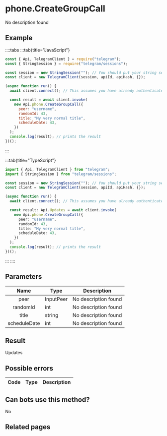 # phone.CreateGroupCall

No description found

## Example

::::tabs
:::tab{title="JavaScript"}

```js
const { Api, TelegramClient } = require("telegram");
const { StringSession } = require("telegram/sessions");

const session = new StringSession(""); // You should put your string session here
const client = new TelegramClient(session, apiId, apiHash, {});

(async function run() {
  await client.connect(); // This assumes you have already authenticated with .start()

  const result = await client.invoke(
    new Api.phone.CreateGroupCall({
      peer: "username",
      randomId: 43,
      title: "My very normal title",
      scheduleDate: 43,
    })
  );
  console.log(result); // prints the result
})();
```

:::

:::tab{title="TypeScript"}

```ts
import { Api, TelegramClient } from "telegram";
import { StringSession } from "telegram/sessions";

const session = new StringSession(""); // You should put your string session here
const client = new TelegramClient(session, apiId, apiHash, {});

(async function run() {
  await client.connect(); // This assumes you have already authenticated with .start()

  const result: Api.Updates = await client.invoke(
    new Api.phone.CreateGroupCall({
      peer: "username",
      randomId: 43,
      title: "My very normal title",
      scheduleDate: 43,
    })
  );
  console.log(result); // prints the result
})();
```

:::
::::

## Parameters

|     Name     | Type      | Description          |
| :----------: | --------- | -------------------- |
|     peer     | InputPeer | No description found |
|   randomId   | int       | No description found |
|    title     | string    | No description found |
| scheduleDate | int       | No description found |

## Result

Updates

## Possible errors

| Code | Type | Description |
| :--: | ---- | ----------- |

## Can bots use this method?

No

## Related pages

